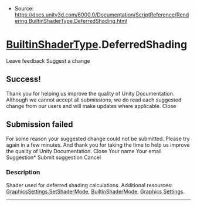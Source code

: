 * Source: https://docs.unity3d.com/6000.0/Documentation/ScriptReference/Rendering.BuiltinShaderType.DeferredShading.html

#  [BuiltinShaderType](https://docs.unity3d.com/6000.0/Documentation/ScriptReference/Rendering.BuiltinShaderType.html).DeferredShading
Leave feedback
Suggest a change
## Success!
Thank you for helping us improve the quality of Unity Documentation. Although we cannot accept all submissions, we do read each suggested change from our users and will make updates where applicable.
Close
## Submission failed
For some reason your suggested change could not be submitted. Please <a>try again</a> in a few minutes. And thank you for taking the time to help us improve the quality of Unity Documentation.
Close
Your name Your email Suggestion* Submit suggestion
Cancel
### Description
Shader used for deferred shading calculations.
Additional resources: [GraphicsSettings.SetShaderMode](https://docs.unity3d.com/6000.0/Documentation/ScriptReference/Rendering.GraphicsSettings.SetShaderMode.html), [BuiltinShaderMode](https://docs.unity3d.com/6000.0/Documentation/ScriptReference/Rendering.BuiltinShaderMode.html), [Graphics Settings](https://docs.unity3d.com/6000.0/Documentation/Manual/class-GraphicsSettings.html).
* * *
